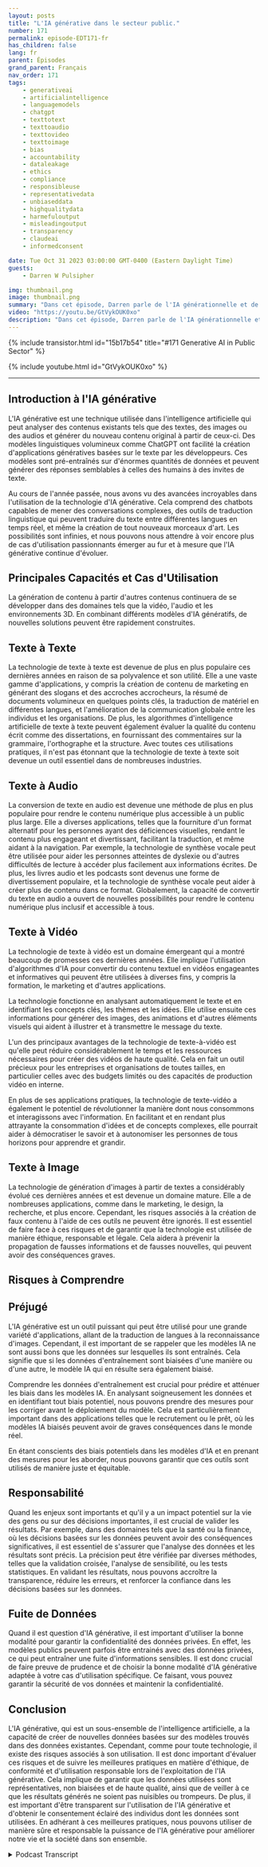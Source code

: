 ```yaml
---
layout: posts
title: "L'IA générative dans le secteur public."
number: 171
permalink: episode-EDT171-fr
has_children: false
lang: fr
parent: Épisodes
grand_parent: Français
nav_order: 171
tags:
    - generativeai
    - artificialintelligence
    - languagemodels
    - chatgpt
    - texttotext
    - texttoaudio
    - texttovideo
    - texttoimage
    - bias
    - accountability
    - dataleakage
    - ethics
    - compliance
    - responsibleuse
    - representativedata
    - unbiaseddata
    - highqualitydata
    - harmefuloutput
    - misleadingoutput
    - transparency
    - claudeai
    - informedconsent

date: Tue Oct 31 2023 03:00:00 GMT-0400 (Eastern Daylight Time)
guests:
    - Darren W Pulsipher

img: thumbnail.png
image: thumbnail.png
summary: "Dans cet épisode, Darren parle de l'IA générationnelle et de ses applications pratiques. L'IA générationnelle connaît une expansion avec de nouvelles capacités telles que la création de texte, d'images, de vidéos et d'audio. Cependant, il existe des risques tels que les biais, la responsabilité et les fuites de données qui doivent être pris en compte."
video: "https://youtu.be/GtVykOUK0xo"
description: "Dans cet épisode, Darren parle de l'IA générationnelle et de ses applications pratiques. L'IA générationnelle connaît une expansion avec de nouvelles capacités telles que la création de texte, d'images, de vidéos et d'audio. Cependant, il existe des risques tels que les biais, la responsabilité et les fuites de données qui doivent être pris en compte."
---
```


<div>
{% include transistor.html id="15b17b54" title="#171 Generative AI in Public Sector" %}

{% include youtube.html id="GtVykOUK0xo" %}
</div>

---

## Introduction à l'IA générative

L'IA générative est une technique utilisée dans l'intelligence artificielle qui peut analyser des contenus existants tels que des textes, des images ou des audios et générer du nouveau contenu original à partir de ceux-ci. Des modèles linguistiques volumineux comme ChatGPT ont facilité la création d'applications génératives basées sur le texte par les développeurs. Ces modèles sont pré-entraînés sur d'énormes quantités de données et peuvent générer des réponses semblables à celles des humains à des invites de texte.

Au cours de l'année passée, nous avons vu des avancées incroyables dans l'utilisation de la technologie d'IA générative. Cela comprend des chatbots capables de mener des conversations complexes, des outils de traduction linguistique qui peuvent traduire du texte entre différentes langues en temps réel, et même la création de tout nouveaux morceaux d'art. Les possibilités sont infinies, et nous pouvons nous attendre à voir encore plus de cas d'utilisation passionnants émerger au fur et à mesure que l'IA générative continue d'évoluer.

## Principales Capacités et Cas d'Utilisation

La génération de contenu à partir d'autres contenus continuera de se développer dans des domaines tels que la vidéo, l'audio et les environnements 3D. En combinant différents modèles d'IA génératifs, de nouvelles solutions peuvent être rapidement construites.

## Texte à Texte

La technologie de texte à texte est devenue de plus en plus populaire ces dernières années en raison de sa polyvalence et son utilité. Elle a une vaste gamme d'applications, y compris la création de contenu de marketing en générant des slogans et des accroches accrocheurs, la résumé de documents volumineux en quelques points clés, la traduction de matériel en différentes langues, et l'amélioration de la communication globale entre les individus et les organisations. De plus, les algorithmes d'intelligence artificielle de texte à texte peuvent également évaluer la qualité du contenu écrit comme des dissertations, en fournissant des commentaires sur la grammaire, l'orthographe et la structure. Avec toutes ces utilisations pratiques, il n'est pas étonnant que la technologie de texte à texte soit devenue un outil essentiel dans de nombreuses industries.

## Texte à Audio

La conversion de texte en audio est devenue une méthode de plus en plus populaire pour rendre le contenu numérique plus accessible à un public plus large. Elle a diverses applications, telles que la fourniture d'un format alternatif pour les personnes ayant des déficiences visuelles, rendant le contenu plus engageant et divertissant, facilitant la traduction, et même aidant à la navigation. Par exemple, la technologie de synthèse vocale peut être utilisée pour aider les personnes atteintes de dyslexie ou d'autres difficultés de lecture à accéder plus facilement aux informations écrites. De plus, les livres audio et les podcasts sont devenus une forme de divertissement populaire, et la technologie de synthèse vocale peut aider à créer plus de contenu dans ce format. Globalement, la capacité de convertir du texte en audio a ouvert de nouvelles possibilités pour rendre le contenu numérique plus inclusif et accessible à tous.

## Texte à Vidéo

La technologie de texte à vidéo est un domaine émergeant qui a montré beaucoup de promesses ces dernières années. Elle implique l'utilisation d'algorithmes d'IA pour convertir du contenu textuel en vidéos engageantes et informatives qui peuvent être utilisées à diverses fins, y compris la formation, le marketing et d'autres applications.

La technologie fonctionne en analysant automatiquement le texte et en identifiant les concepts clés, les thèmes et les idées. Elle utilise ensuite ces informations pour générer des images, des animations et d'autres éléments visuels qui aident à illustrer et à transmettre le message du texte.

L'un des principaux avantages de la technologie de texte-à-vidéo est qu'elle peut réduire considérablement le temps et les ressources nécessaires pour créer des vidéos de haute qualité. Cela en fait un outil précieux pour les entreprises et organisations de toutes tailles, en particulier celles avec des budgets limités ou des capacités de production vidéo en interne.

En plus de ses applications pratiques, la technologie de texte-vidéo a également le potentiel de révolutionner la manière dont nous consommons et interagissons avec l'information. En facilitant et en rendant plus attrayante la consommation d'idées et de concepts complexes, elle pourrait aider à démocratiser le savoir et à autonomiser les personnes de tous horizons pour apprendre et grandir.

## Texte à Image

La technologie de génération d'images à partir de textes a considérably évolué ces dernières années et est devenue un domaine mature. Elle a de nombreuses applications, comme dans le marketing, le design, la recherche, et plus encore. Cependant, les risques associés à la création de faux contenu à l'aide de ces outils ne peuvent être ignorés. Il est essentiel de faire face à ces risques et de garantir que la technologie est utilisée de manière éthique, responsable et légale. Cela aidera à prévenir la propagation de fausses informations et de fausses nouvelles, qui peuvent avoir des conséquences graves.

## Risques à Comprendre

## Préjugé

L'IA générative est un outil puissant qui peut être utilisé pour une grande variété d'applications, allant de la traduction de langues à la reconnaissance d'images. Cependant, il est important de se rappeler que les modèles IA ne sont aussi bons que les données sur lesquelles ils sont entraînés. Cela signifie que si les données d'entraînement sont biaisées d'une manière ou d'une autre, le modèle IA qui en résulte sera également biaisé.

Comprendre les données d'entraînement est crucial pour prédire et atténuer les biais dans les modèles IA. En analysant soigneusement les données et en identifiant tout biais potentiel, nous pouvons prendre des mesures pour les corriger avant le déploiement du modèle. Cela est particulièrement important dans des applications telles que le recrutement ou le prêt, où les modèles IA biaisés peuvent avoir de graves conséquences dans le monde réel.

En étant conscients des biais potentiels dans les modèles d'IA et en prenant des mesures pour les aborder, nous pouvons garantir que ces outils sont utilisés de manière juste et équitable.

## Responsabilité

Quand les enjeux sont importants et qu'il y a un impact potentiel sur la vie des gens ou sur des décisions importantes, il est crucial de valider les résultats. Par exemple, dans des domaines tels que la santé ou la finance, où les décisions basées sur les données peuvent avoir des conséquences significatives, il est essentiel de s'assurer que l'analyse des données et les résultats sont précis. La précision peut être vérifiée par diverses méthodes, telles que la validation croisée, l'analyse de sensibilité, ou les tests statistiques. En validant les résultats, nous pouvons accroître la transparence, réduire les erreurs, et renforcer la confiance dans les décisions basées sur les données.

## Fuite de Données

Quand il est question d'IA générative, il est important d'utiliser la bonne modalité pour garantir la confidentialité des données privées. En effet, les modèles publics peuvent parfois être entrainés avec des données privées, ce qui peut entraîner une fuite d'informations sensibles. Il est donc crucial de faire preuve de prudence et de choisir la bonne modalité d'IA générative adaptée à votre cas d'utilisation spécifique. Ce faisant, vous pouvez garantir la sécurité de vos données et maintenir la confidentialité.

## Conclusion

L'IA générative, qui est un sous-ensemble de l'intelligence artificielle, a la capacité de créer de nouvelles données basées sur des modèles trouvés dans des données existantes. Cependant, comme pour toute technologie, il existe des risques associés à son utilisation. Il est donc important d'évaluer ces risques et de suivre les meilleures pratiques en matière d'éthique, de conformité et d'utilisation responsable lors de l'exploitation de l'IA générative. Cela implique de garantir que les données utilisées sont représentatives, non biaisées et de haute qualité, ainsi que de veiller à ce que les résultats générés ne soient pas nuisibles ou trompeurs. De plus, il est important d'être transparent sur l'utilisation de l'IA générative et d'obtenir le consentement éclairé des individus dont les données sont utilisées. En adhérant à ces meilleures pratiques, nous pouvons utiliser de manière sûre et responsable la puissance de l'IA générative pour améliorer notre vie et la société dans son ensemble.



<details>
<summary> Podcast Transcript </summary>

<p></p>

</details>
